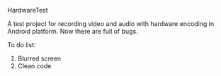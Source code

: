 HardwareTest


A test project for recording video and audio with hardware encoding in Android platform. 
Now there are full of bugs.


To do list:  
1. Blurred screen   
2. Clean code
